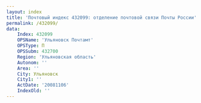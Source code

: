 ```yaml
---
layout: index
title: 'Почтовый индекс 432099: отделение почтовой связи Почты России'
permalink: /432099/
data:
    Index: 432099
    OPSName: 'Ульяновск Почтамт'
    OPSType: П
    OPSSubm: 432700
    Region: 'Ульяновская область'
    Autonom: ''
    Area: ''
    City: Ульяновск
    City1: ''
    ActDate: '20081106'
    IndexOld: ''
---
```


